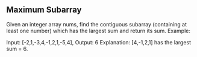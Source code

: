 ## Maximum Subarray

Given an integer array nums, find the contiguous subarray (containing at least one number) which has the largest sum and return its sum.
Example:

Input: [-2,1,-3,4,-1,2,1,-5,4],
Output: 6
Explanation: [4,-1,2,1] has the largest sum = 6.
